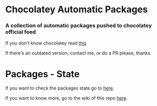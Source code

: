 Chocolatey Automatic Packages
=============================================  
### A collection of automatic packages pushed to chocolatey official feed

If you don't know chocolatey read [this](http://ferventcoder.com/archive/2011/10/07/letrsquos-get-chocolatey-kind-of-like-apt-get-for-windows.aspx)

If there's an outdated version, contact me, or do a PR please, thanks.

Packages - State
=====================
If you want to check the packages state go to [here](https://docs.google.com/spreadsheet/ccc?key=0AvH3YF-FkmY2dGVZdVdDaDdIbHZkRkFPSEdIME53Vnc&usp=sharing).

If you want to know more, go to the wiki of this repo [here](https://github.com/tonigellida/chocolateyautomaticpackages/wiki).